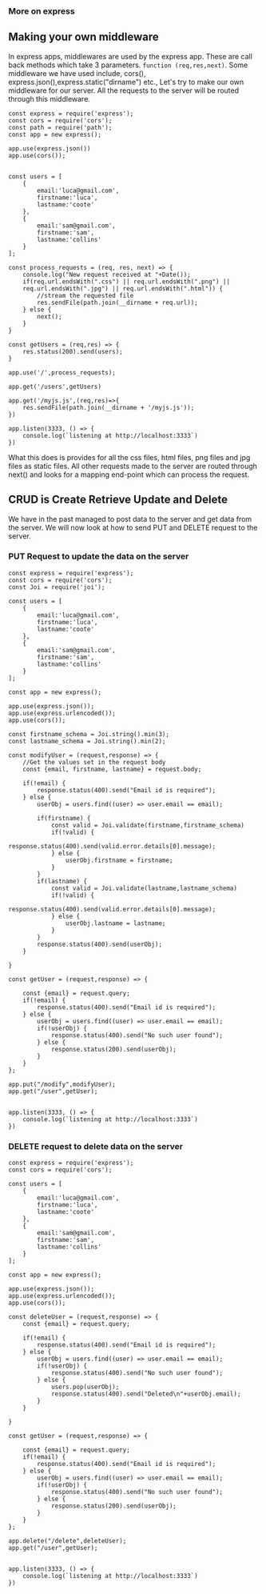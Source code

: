 ### More on express

## Making your own middleware

In express apps, middlewares are used by the express app. These are call back methods which take 3 parameters. `function (req,res,next)`. Some middleware we have used include, cors(), express.json(),express.static("dirname") etc., Let's try to make our own middleware for our server. All the requests to the server will be routed through this middleware.

```
const express = require('express');
const cors = require('cors');
const path = require('path');
const app = new express();

app.use(express.json())
app.use(cors());


const users = [
    {
        email:'luca@gmail.com',
        firstname:'luca',
        lastname:'coote'
    },
    {
        email:'sam@gmail.com',
        firstname:'sam',
        lastname:'collins'
    }
];

const process_requests = (req, res, next) => {
    console.log("New request received at "+Date());
    if(req.url.endsWith(".css") || req.url.endsWith(".png") || 
    req.url.endsWith(".jpg") || req.url.endsWith(".html")) {
        //stream the requested file
        res.sendFile(path.join(__dirname + req.url));    
    } else {
        next();
    }
}

const getUsers = (req,res) => {
    res.status(200).send(users);
}

app.use('/',process_requests);

app.get('/users',getUsers)

app.get('/myjs.js',(req,res)=>{
    res.sendFile(path.join(__dirname + '/myjs.js'));
})

app.listen(3333, () => {
    console.log(`listening at http://localhost:3333`)
})

```

What this does is provides for all the css files, html files, png files and jpg files as static files. All other requests made to the server are routed through next() and looks for a mapping end-point which can process the request. 


## CRUD is Create Retrieve Update and Delete 

We have in the past managed to post data to the server and get data from the server. We will now look at how to send PUT and DELETE request to the server.

### PUT Request to update the data on the server

```
const express = require('express');
const cors = require('cors');
const Joi = require('joi');

const users = [
    {
        email:'luca@gmail.com',
        firstname:'luca',
        lastname:'coote'
    },
    {
        email:'sam@gmail.com',
        firstname:'sam',
        lastname:'collins'
    }
];

const app = new express();

app.use(express.json());
app.use(express.urlencoded());
app.use(cors());

const firstname_schema = Joi.string().min(3);
const lastname_schema = Joi.string().min(2);

const modifyUser = (request,response) => {
    //Get the values set in the request body
    const {email, firstname, lastname} = request.body;

    if(!email) {
        response.status(400).send("Email id is required");
    } else {
        userObj = users.find((user) => user.email == email);

        if(firstname) {
            const valid = Joi.validate(firstname,firstname_schema)
            if(!valid) {
                response.status(400).send(valid.error.details[0].message);
            } else {
                userObj.firstname = firstname;
            }
        }
        if(lastname) {
            const valid = Joi.validate(lastname,lastname_schema)
            if(!valid) {
                response.status(400).send(valid.error.details[0].message);
            } else {
                userObj.lastname = lastname;
            }
        }
        response.status(400).send(userObj);    
    }

}

const getUser = (request,response) => {

    const {email} = request.query;
    if(!email) {
        response.status(400).send("Email id is required");
    } else {
        userObj = users.find((user) => user.email == email);
        if(!userObj) {
            response.status(400).send("No such user found");
        } else {
            response.status(200).send(userObj);
        }
    }
};

app.put("/modify",modifyUser);
app.get("/user",getUser);


app.listen(3333, () => {
    console.log(`listening at http://localhost:3333`)
})
```
### DELETE request to delete data on the server

```
const express = require('express');
const cors = require('cors');

const users = [
    {
        email:'luca@gmail.com',
        firstname:'luca',
        lastname:'coote'
    },
    {
        email:'sam@gmail.com',
        firstname:'sam',
        lastname:'collins'
    }
];

const app = new express();

app.use(express.json());
app.use(express.urlencoded());
app.use(cors());

const deleteUser = (request,response) => {
    const {email} = request.query;

    if(!email) {
        response.status(400).send("Email id is required");
    } else {
        userObj = users.find((user) => user.email == email);
        if(!userObj) {
            response.status(400).send("No such user found");
        } else {
            users.pop(userObj);
            response.status(400).send("Deleted\n"+userObj.email);    
        }
    }

}

const getUser = (request,response) => {

    const {email} = request.query;
    if(!email) {
        response.status(400).send("Email id is required");
    } else {
        userObj = users.find((user) => user.email == email);
        if(!userObj) {
            response.status(400).send("No such user found");
        } else {
            response.status(200).send(userObj);
        }
    }
};

app.delete("/delete",deleteUser);
app.get("/user",getUser);


app.listen(3333, () => {
    console.log(`listening at http://localhost:3333`)
})

```

